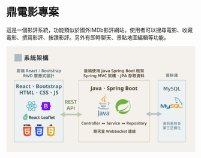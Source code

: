 # 鼎電影專案
這是一個影評系統，功能類似於國外IMDb影評網站。使用者可以搜尋電影、收藏電影、撰寫影評、按讚影評。另外有即時聊天、景點地圖編輯等功能。

![image](https://github.com/wayou122/react-movie/blob/master/%E5%B0%88%E6%A1%88%E8%AA%AA%E6%98%8E%E5%9C%96/%E5%B0%88%E6%A1%88%E8%AA%AA%E6%98%8E(5).JPG)
